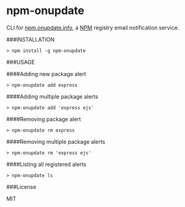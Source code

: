 npm-onupdate
============

CLI for [npm.onupdate.info](http://npm.onupdate.info), a [NPM](https://npmjs.org/) registry email notification service.

###INSTALLATION

    > npm install -g npm-onupdate

###USAGE

####Adding new package alert

    > npm-onupdate add express

####Adding multiple package alerts

    > npm-onupdate add 'express ejs'

####Removing package alert

    > npm-onupdate rm express

####Removing multiple package alerts

    > npm-onupdate rm 'express ejs'

####Listing all registered alerts

    > npm-onupdate ls

###License

  MIT
